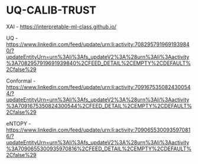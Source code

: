 # UQ-CALIB-TRUST

XAI - https://interpretable-ml-class.github.io/

UQ -  https://www.linkedin.com/feed/update/urn:li:activity:7082957919691939840/?updateEntityUrn=urn%3Ali%3Afs_updateV2%3A%28urn%3Ali%3Aactivity%3A7082957919691939840%2CFEED_DETAIL%2CEMPTY%2CDEFAULT%2Cfalse%29

Conformal - https://www.linkedin.com/feed/update/urn:li:activity:7091675350824300544/?updateEntityUrn=urn%3Ali%3Afs_updateV2%3A%28urn%3Ali%3Aactivity%3A7091675350824300544%2CFEED_DETAIL%2CEMPTY%2CDEFAULT%2Cfalse%29

eNTOPY - https://www.linkedin.com/feed/update/urn:li:activity:7090655300935970816/?updateEntityUrn=urn%3Ali%3Afs_updateV2%3A%28urn%3Ali%3Aactivity%3A7090655300935970816%2CFEED_DETAIL%2CEMPTY%2CDEFAULT%2Cfalse%29
